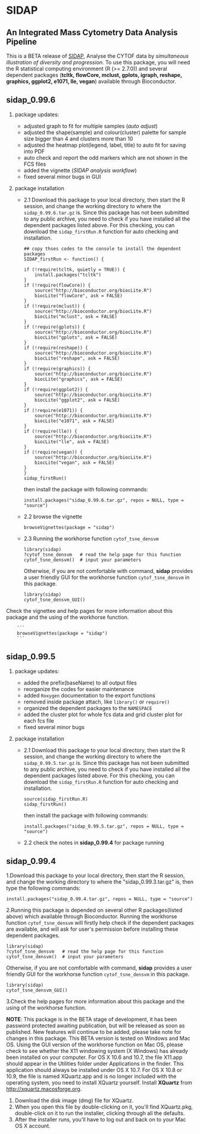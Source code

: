 SIDAP
=================

An Integrated Mass Cytometry Data Analysis Pipeline
-------------------------------------------------------
This is a BETA release of [SIDAP](http://signbioinfo.github.io/SIDAP), Analyse the CYTOF data by *simultaneous illustration of diversity and progression*. To use this package, you will need the R statistical computing environment (R (>= 2.7.0)) and several dependent packages (**tcltk, flowCore, mclust, gplots, igraph, reshape, graphics, ggplot2, e1071, lle, vegan**) available through Bioconductor. 

**sidap_0.99.6**
--------------------
1. package updates:
    + adjusted graph to fit for multiple samples (*auto adjust*) 
	+ adjusted the shape(sample) and colour(cluster) palette for sample size bigger than 4 and clusters more than 10
	+ adjusted the heatmap plot(legend, label, title) to auto fit for saving into PDF
	+ auto check and report the odd markers which are not shown in the FCS files
    + added the vignette (*SIDAP analysis workflow*) 
    + fixed several minor bugs in GUI

2. package installation

    * 2.1 Download this package to your local directory, then start the R session, and change the working directory to where the `sidap_0.99.6.tar.gz` is. Since this package has not been submitted to any public archive, you need to check if you have installed all the dependent packages listed above. For this checking, you can download the `sidap_firstRun.R` function for auto checking and installation.
    
        ```
        ## copy thses codes to the console to install the dependent packages 
        SIDAP_firstRun <- function() {
        
        if (!require(tcltk, quietly = TRUE)) {
            install.packages("tcltk") 
        }
        if (!require(flowCore)) {
            source("http://bioconductor.org/biocLite.R")
            biocLite("flowCore", ask = FALSE)
        }
        if (!require(mclust)) {
            source("http://bioconductor.org/biocLite.R")
            biocLite("mclust", ask = FALSE)
        }
        if (!require(gplots)) {
            source("http://bioconductor.org/biocLite.R")
            biocLite("gplots", ask = FALSE)
        }
        if (!require(reshape)) {
            source("http://bioconductor.org/biocLite.R")
            biocLite("reshape", ask = FALSE)
        }
        if (!require(graphics)) {
            source("http://bioconductor.org/biocLite.R")
            biocLite("graphics", ask = FALSE)
        }
        if (!require(ggplot2)) {
            source("http://bioconductor.org/biocLite.R")
            biocLite("ggplot2", ask = FALSE)
        }
        if (!require(e1071)) {
            source("http://bioconductor.org/biocLite.R")
            biocLite("e1071", ask = FALSE)
        }
        if (!require(lle)) {
            source("http://bioconductor.org/biocLite.R")
            biocLite("lle", ask = FALSE)
        }
        if (!require(vegan)) {
            source("http://bioconductor.org/biocLite.R")
            biocLite("vegan", ask = FALSE)
        }
        }
        sidap_firstRun()
        ```
        
        then install the package with following commands:
        
        ```
        install.packages("sidap_0.99.6.tar.gz", repos = NULL, type = "source")
        ```  
    * 2.2 browse the vignette
    
        ```
        browseVignettes(package = "sidap")
        ```
    
    * 2.3 Running the workhorse function `cytof_tsne_densvm` 
        ```
        library(sidap)
        ?cytof_tsne_densvm   # read the help page for this function
        cytof_tsne_densvm()  # input your parameters
        ```
        Otherwise, if you are not comfortable with command, **sidap** provides a        user friendly GUI for the workhorse function `cytof_tsne_densvm` in this package.
        
        ```
        library(sidap)
        cytof_tsne_densvm_GUI()
        ```
Check the vignettee and help pages for more information about this package and the using of the workhorse function.

        ```
        browseVignettes(package = "sidap")
        ```   
**sidap_0.99.5** 
--------------------
1. package updates:
    + added the prefix(baseName) to all output files
	+ reorganize the codes for easier maintenance
    + added `Roxygen` documentation to the export functions 
    + removed inside package attach, like `library()` or `require()`
    + organized the dependent packages to the `NAMESPACE`
    + added the cluster plot for whole fcs data and grid cluster plot for each fcs file
    + fixed several minor bugs 
    
2. package installation

    * 2.1 Download this package to your local directory, then start the R session, and change the working directory to where the `sidap_0.99.5.tar.gz` is. Since this package has not been submitted to any public archive, you need to check if you have installed all the dependent packages listed above. For this checking, you can download the `sidap_firstRun.R` function for auto checking and installation.
    
        ```
        source(sidap_firstRun.R)
        sidap_firstRun()
        ```
        
        then install the package with following commands:
        
        ```
        install.packages("sidap_0.99.5.tar.gz", repos = NULL, type = "source")
        ```  
    * 2.2 check the notes in __sidap_0.99.4__ for package running    
    

**sidap_0.99.4** 
------------------------------------------------
1.Download this package to your local directory, then start the R session, and change the working directory to where the "sidap_0.99.3.tar.gz" is, then
type the following commands:
```
install.packages("sidap_0.99.4.tar.gz", repos = NULL, type = "source")
```  
2.Running this package is depended on several other R packages(listed above) which available through Bioconductor. Running the workhorse function `cytof_tsne_densvm`
will firstly help check if the dependent packages are available, and will ask for user's permission before installing these dependent packages.
```
library(sidap)
?cytof_tsne_densvm   # read the help page for this function
cytof_tsne_densvm()  # input your parameters
```
Otherwise, if you are not comfortable with command, **sidap** provides a user friendly GUI for the workhorse function `cytof_tsne_densvm` in this package.
```
library(sidap)
cytof_tsne_densvm_GUI()
```

3.Check the help pages for more information about this package and the using of the workhorse function.
              
**NOTE**: This package is in the BETA stage of development, it has been password protected awaiting publication, but will be released as soon as published. New features will continue to be added, please take note for changes in this package. This BETA version is tested on Windows and Mac OS. Using the GUI version of the workhorse function on Mac OS, please check to see whether the X11 windowing system (X Windows) has already been installed on your computer. For OS X 10.6 and 10.7, the file X11.app should appear in the Utilities folder under Applications in the finder. This application should always be installed under OS X 10.7. For OS X 10.8 or 10.9, the file is named XQuartz.app and is no longer included with the operating system, you need to install XQuartz yourself. Install **XQuartz** from http://xquartz.macosforge.org.

1. Download the disk image (dmg) file for XQuartz.
2. When you open this file by double-clicking on it, you'll find XQuartz.pkg, double-click on it to run the installer, clicking through all the defaults.
3. After the installer runs, you'll have to log out and back on to your Mac OS X account.

 
 
